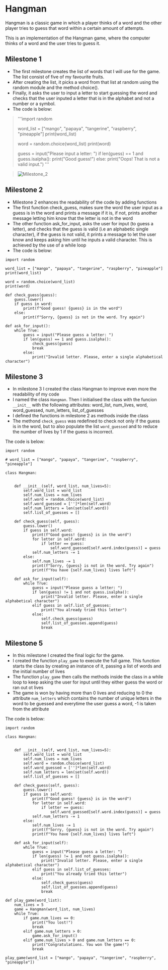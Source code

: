 # Hangman
Hangman is a classic game in which a player thinks of a word and the other player tries to guess that word within a certain amount of attempts.

This is an implementation of the Hangman game, where the computer thinks of a word and the user tries to guess it. 

## Milestone 1

- The first milestone creates the list of words that I will use for the game. The list consist of five of my favourite fruits.
- After creating the list, it picks a word from that list at random using the random module and the method choice().
- Finally, it asks the user to input a letter to start guessing the word and checks that the user inputed a letter that is in the alphabet and not a number or a symbol.
- The code is below:
> '''import random
>
> word_list = ["mango", "papaya", "tangerine", "raspberry", "pineapple"]
> print(word_list)
> 
> word = random.choice(word_list)
> print(word)
>
> guess = input("Please input a letter: ")
> if len(guess) == 1 and guess.isalpha():
>    print("Good guess!")
> else:
>    print("Oops! That is not a valid input.")
>'''

> ![Milestone_2](C:\Users\alexa\OneDrive\Desktop\Milestone_2.png)  

## Milestone 2

- Milestone 2 enhances the readability of the code by adding functions
- The first function check_guess, makes sure the word the user input as a guess is in the word and prints a message if it is, if not, prints another message letting him know that the letter is not in the word
- The other function ask_for_input, asks the user for input (to guess a letter), and checks that the guess is valid (i.e an alphabetic single character), if the guess is not valid, it prints a message to let the user know and keeps asking him until he inputs a valid character. This is achieved by the use of a while loop
- The code is below:


```
import random

word_list = ["mango", "papaya", "tangerine", "raspberry", "pineapple"]
print(word_list)

word = random.choice(word_list)
print(word)

def check_guess(guess):
    guess.lower()
    if guess in word:
        print(f"Good guess! {guess} is in the word")
    else:
        print(f"Sorry, {guess} is not in the word. Try again")

def ask_for_input():
    while True:
        guess = input("Please guess a letter: ")
        if len(guess) == 1 and guess.isalpha():
            check_guess(guess)
            break
        else:
            print("Invalid letter. Please, enter a single alphabetical character")
```
## Milestone 3

- In milestone 3 I created the class Hangman to improve even more the readability of my code
- I named the class `Hangman`. Then I initialised the class with the funcion `__init__` with the following attributes: word_list, num_lives, word, word_guessed, num_letters, list_of_guesses
- I defined the functions in milestone 2 as methods inside the class
- The methond `check_guess` was redefined to check not only if the guess is in the word, but to also populate the list `word_guessed` and to reduce the number of lives by 1 if the guess is incorrect.

The code is below:
```
import random

# word_list = ["mango", "papaya", "tangerine", "raspberry", "pineapple"]

class Hangman:


    def __init__(self, word_list, num_lives=5):
        self.word_list = word_list
        self.num_lives = num_lives
        self.word = random.choice(word_list)
        self.word_guessed = ['']*len(self.word)
        self.num_letters = len(set(self.word))
        self.list_of_guesses = []

    def check_guess(self, guess):
        guess.lower()
        if guess in self.word:
            print(f"Good guess! {guess} is in the word")
            for letter in self.word:
                if letter == guess:
                    self.word_guessed[self.word.index(guess)] = guess
            self.num_letters -= 1
        else:
            self.num_lives -= 1
            print(f"Sorry, {guess} is not in the word. Try again")
            print(f"You have {self.num_lives} lives left")

    def ask_for_input(self):
        while True:
            guess = input("Please guess a letter: ")
            if len(guess) != 1 and not guess.isalpha():
                print("Invalid letter. Please, enter a single alphabetical character")
            elif guess in self.list_of_guesses:
                print("You already tried this letter")
            else:
                self.check_guess(guess)
                self.list_of_guesses.append(guess)
                break
```
## Milestone 5

- In this milestone I created the final logic for the game.
- I created the function `play_game` to execute the full game. This function starts the class by creating an instance of it, passing a list of words and the initial number of lives
- The function `play_game` then calls the methods inside the class in a while loop to keep asking the user for input until they either guess the word or ran out ot lives
- The game is won by having more than 0 lives and reducing to 0 the attribute `num_letters` which contains the number of unique letters in the word to be guessed and everytime the user guess a word, -1 is taken from the attribute

The code is below:
```
import random

class Hangman:


    def __init__(self, word_list, num_lives=5):
        self.word_list = word_list
        self.num_lives = num_lives
        self.word = random.choice(word_list)
        self.word_guessed = ['']*len(self.word)
        self.num_letters = len(set(self.word))
        self.list_of_guesses = []

    def check_guess(self, guess):
        guess.lower()
        if guess in self.word:
            print(f"Good guess! {guess} is in the word")
            for letter in self.word:
                if letter == guess:
                    self.word_guessed[self.word.index(guess)] = guess
            self.num_letters -= 1
        else:
            self.num_lives -= 1
            print(f"Sorry, {guess} is not in the word. Try again")
            print(f"You have {self.num_lives} lives left")

    def ask_for_input(self):
        while True:
            guess = input("Please guess a letter: ")
            if len(guess) != 1 and not guess.isalpha():
                print("Invalid letter. Please, enter a single alphabetical character")
            elif guess in self.list_of_guesses:
                print("You already tried this letter")
            else:
                self.check_guess(guess)
                self.list_of_guesses.append(guess)
                break

def play_game(word_list):
    num_lives = 5
    game = Hangman(word_list, num_lives)
    while True:
        if game.num_lives == 0:
            print("You lost!")
            break
        elif game.num_letters > 0:
            game.ask_for_input()
        elif game.num_lives > 0 and game.num_letters == 0:
            print("Congratulations. You won the game!")
            break

play_game(word_list = ["mango", "papaya", "tangerine", "raspberry", "pineapple"])
```

